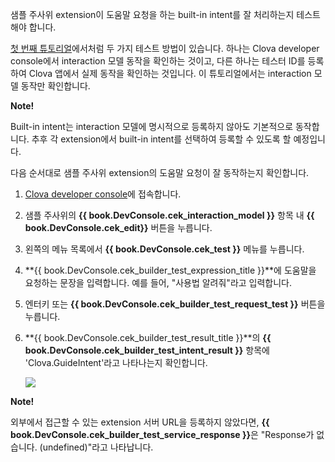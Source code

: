 샘플 주사위 extension이 도움말 요청을 하는 built-in intent를 잘 처리하는지 테스트해야 합니다.

[첫 번째 튜토리얼](/CEK/Tutorials/Build_Simple_Extension.md)에서처럼 두 가지 테스트 방법이 있습니다. 하나는 Clova developer console에서 interaction 모델 동작을 확인하는 것이고, 다른 하나는 테스터 ID를 등록하여 Clova 앱에서 실제 동작을 확인하는 것입니다.
이 튜토리얼에서는 interaction 모델 동작만 확인합니다.

<div class="note">
  <p><strong>Note!</strong></p>
  <p>Built-in intent는 interaction 모델에 명시적으로 등록하지 않아도 기본적으로 동작합니다.
  추후 각 extension에서 built-in intent를 선택하여 등록할 수 있도록 할 예정입니다.</p>
</div>

다음 순서대로 샘플 주사위 extension의 도움말 요청이 잘 동작하는지 확인합니다.
1. <a href="{{ book.DeveloperConsoleURL }}/cek/#/list" target="_blank">Clova developer console</a>에 접속합니다.
2. 샘플 주사위의 **{{ book.DevConsole.cek_interaction_model }}** 항목 내 **{{ book.DevConsole.cek_edit}}** 버튼을 누릅니다.
3. 왼쪽의 메뉴 목록에서 **{{ book.DevConsole.cek_test }}** 메뉴를 누릅니다.
4. **{{ book.DevConsole.cek_builder_test_expression_title }}**에 도움말을 요청하는 문장을 입력합니다. 예를 들어, "사용법 알려줘"라고 입력합니다.
5. 엔터키 또는 **{{ book.DevConsole.cek_builder_test_request_test }}** 버튼을 누릅니다.
6. **{{ book.DevConsole.cek_builder_test_result_title }}**의 **{{ book.DevConsole.cek_builder_test_intent_result }}** 항목에 'Clova.GuideIntent'라고 나타나는지 확인합니다.

	<img src="/CEK/Resources/Images/CEK_Tutorial_Builtin_Intent_Test.png" style="max-width:800px;"/>

  <div class="note">
	<p><strong>Note!</strong></p>
	<p>외부에서 접근할 수 있는 extension 서버 URL을 등록하지 않았다면, <strong>{{ book.DevConsole.cek_builder_test_service_response }}</strong>은 "Response가 없습니다. (undefined)"라고 나타납니다.</p>
	</div>
